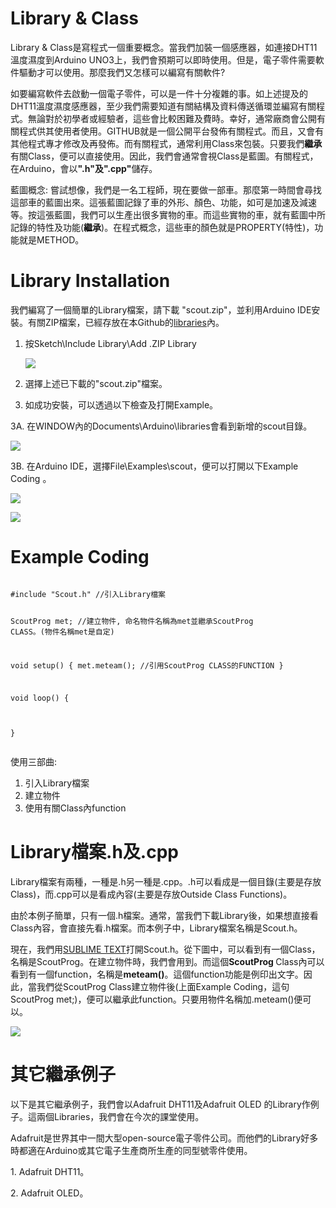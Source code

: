 <h1>Library & Class</h1><p>
Library & Class是寫程式一個重要概念。當我們加裝一個感應器，如連接DHT11溫度濕度到Arduino UNO3上，我們會預期可以即時使用。但是，電子零件需要軟件驅動才可以使用。那麼我們又怎樣可以編寫有關軟件?<p>
如要編寫軟件去啟動一個電子零件，可以是一件十分複雜的事。如上述提及的DHT11溫度濕度感應器，至少我們需要知道有關結構及資料傳送循環並編寫有關程式。無論對於初學者或經驗者，這些會比較困難及費時。幸好，通常廠商會公開有關程式供其使用者使用。GITHUB就是一個公開平台發佈有關程式。而且，又會有其他程式專才修改及再發佈。而有關程式，通常利用Class來包裝。只要我們<B>繼承</B>有關Class，便可以直接使用。因此，我們會通常會視Class是藍圖。有關程式，在Arduino，會以<B>".h"及".cpp"</B>儲存。
<p> 
藍圖概念: 嘗試想像，我們是一名工程師，現在要做一部車。那麼第一時間會尋找這部車的藍圖出來。這張藍圖記錄了車的外形、顏色、功能，如可是加速及減速等。按這張藍圖，我們可以生產出很多實物的車。而這些實物的車，就有藍圖中所記錄的特性及功能(<B>繼承</B>)。在程式概念，這些車的顏色就是PROPERTY(特性)，功能就是METHOD。
<p> 
<h1>Library Installation</h1><p>
我們編寫了一個簡單的Library檔案，請下載 "scout.zip"，並利用Arduino IDE安裝。有關ZIP檔案，已經存放在本Github的<a href="https://github.com/SCOUT-METEAM/1st_STEM_Course/blob/main/libraries/scout.zip">libraries</a>內。<p>

1. 按Sketch\Include Library\Add .ZIP Library <p>
  <img src="https://www.meteam.org/1st_STEM2022/GithubWebpage/Class01.png"><p>
2. 選擇上述已下載的"scout.zip"檔案。<p>

3. 如成功安裝，可以透過以下檢查及打開Example。<p>

3A. 在WINDOW內的Documents\Arduino\libraries會看到新增的scout目錄。<p>
    <img src="https://www.meteam.org/1st_STEM2022/GithubWebpage/Class02.png"><p>
3B. 在Arduino IDE，選擇File\Examples\scout，便可以打開以下Example Coding 。<p> 
    <img src="https://www.meteam.org/1st_STEM2022/GithubWebpage/Class03.png"><p>
          <img src="https://www.meteam.org/1st_STEM2022/GithubWebpage/Class04.png"><p>
<h1>Example Coding</h1><p>
<pre><code>
#include "Scout.h" //引入Library檔案

ScoutProg met; //建立物件, 命名物件名稱為met並繼承ScoutProg CLASS。(物件名稱met是自定)

void setup() 
{
met.meteam(); //引用ScoutProg CLASS的FUNCTION
}

void loop() 
{

}
</code>
</pre>

使用三部曲:
1) 引入Library檔案
2) 建立物件
3) 使用有關Class內function

<h1>Library檔案.h及.cpp</h1><p>
Library檔案有兩種，一種是.h另一種是.cpp。.h可以看成是一個目錄(主要是存放Class)，而.cpp可以是看成內容(主要是存放Outside Class Functions)。<p>

由於本例子簡單，只有一個.h檔案。通常，當我們下載Library後，如果想直接看Class內容，會直接先看.h檔案。而本例子中，Library檔案名稱是Scout.h。<p>

  現在，我們用<a href="https://www.sublimetext.com/">SUBLIME TEXT</a>打開Scout.h。從下圖中，可以看到有一個Class，名稱是ScoutProg。在建立物件時，我們會用到。而這個<B>ScoutProg </B>Class內可以看到有一個function，名稱是<B>meteam()</B>。這個function功能是例印出文字。因此，當我們從ScoutProg Class建立物件後(上面Example Coding，這句ScoutProg met;)，便可以繼承此function。只要用物件名稱加.meteam()便可以。<p>
 <img src="https://www.meteam.org/1st_STEM2022/GithubWebpage/Class05.png"><p>
<h1>其它繼承例子</h1><p>
以下是其它繼承例子，我們會以Adafruit DHT11及Adafruit OLED 的Library作例子。這兩個Libraries，我們會在今次的課堂使用。<p>Adafruit是世界其中一間大型open-source電子零件公司。而他們的Library好多時都適在Arduino或其它電子生產商所生產的同型號零件使用。<p>
1. Adafruit DHT11。<p>
2. Adafruit OLED。<p>
  
